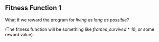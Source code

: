 ## Fitness Function 1

What if we reward the program for _living as long as possible_?

(The fitness function will be something like
_frames_survived_ * _10_, or some reward value).
